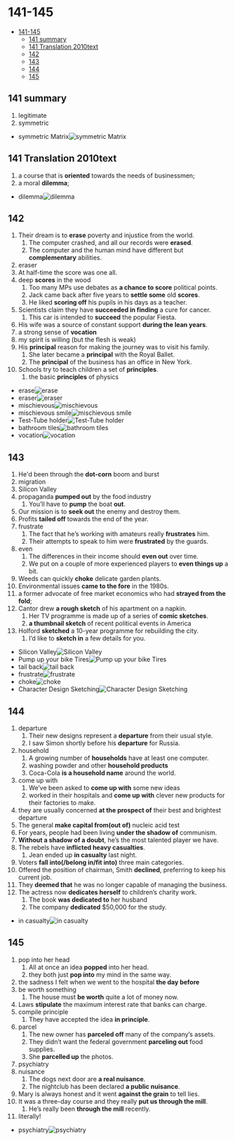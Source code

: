 # 141-145

- [141-145](#141-145)
  - [141 summary](#141-summary)
  - [141 Translation 2010text](#141-translation-2010text)
  - [142](#142)
  - [143](#143)
  - [144](#144)
  - [145](#145)

## 141 summary

1. legitimate
2. symmetric

- symmetric Matrix![symmetric Matrix](https://cdn1.byjus.com/wp-content/uploads/2020/07/Symmetric-Matrix-Skew-Symmetric-Matrix.png)

## 141 Translation 2010text

1. a course that is **oriented** towards the needs of businessmen;
2. a moral **dilemma**;

- dilemma![dilemma](https://merriam-webster.com/assets/mw/images/article/art-wap-landing-mp-lg/dilemma-1566@1x.jpg)

## 142

1. Their dream is to **erase** poverty and injustice from the world.
   1. The computer crashed, and all our records were **erased**.
   2. The computer and the human mind have different but **complementary** abilities.
2. eraser
3. At half-time the score was one all.
4. deep **scores** in the wood
   1. Too many MPs use debates as **a chance to score** political points.
   2. Jack came back after five years to **settle some** old **scores**.
   3. He liked **scoring off** his pupils in his days as a teacher.
5. Scientists claim they have **succeeded in finding** a cure for cancer.
   1. This car is intended to **succeed** the popular Fiesta.
6. His wife was a source of constant support **during the lean years**.
7. a strong sense of **vocation**
8. my spirit is willing (but the flesh is weak)
9. His **principal** reason for making the journey was to visit his family.
   1. She later became a **principal** with the Royal Ballet.
   2. The **principal** of the business has an office in New York.
10. Schools try to teach children a set of **principles**.
    1. the basic **principles** of physics

- erase![erase](https://thumbs.dreamstime.com/b/erase-12773353.jpg)
- eraser![eraser](https://images.officeworks.com.au/api/2/img/https://s3-ap-southeast-2.amazonaws.com/wc-prod-pim/JPEG_1000x1000/SMGCHERLGE_studymate_greener_choice_eraser_large.jpg/resize?size=600&auth=MjA5OTcwODkwMg__)
- mischievous![mischievous](https://encrypted-tbn0.gstatic.com/images?q=tbn:ANd9GcR_U1b3o5v4HYDip0IRp1wwKZVWr4uTsyjl0w&usqp=CAU)
- mischievous smile![mischievous smile](https://encrypted-tbn0.gstatic.com/images?q=tbn:ANd9GcRYtjd6bITUveZpvLNrJYUWZBBY-XkoFv2ik1zqCWJrcSktot4JtdP-ZdCEq-R-FNfDcc8&usqp=CAU)
- Test-Tube holder![Test-Tube holder](https://cdn.mysagestore.com//213e202843a2458524d03d38746298e9/contents/555-3305/555-3305.jpg)
- bathroom tiles![bathroom tiles](https://www.thespruce.com/thmb/DwR0H2cFZ-q9kbqlNF4MX25LHXQ=/2668x2001/smart/filters:no_upscale()/gorgeous-bathroom-tiles-1822618-hero-499f00e1edee40909d747a1f064a3156.jpg)
- vocation![vocation](https://i.ytimg.com/vi/dOcE1zySM70/maxresdefault.jpg)

## 143

1. He'd been through the **dot-corn** boom and burst
2. migration
3. Silicon Valley
4. propaganda **pumped out** by the food industry
   1. You’ll have to **pump** the boat **out**.
5. Our mission is to **seek out** the enemy and destroy them.
6. Profits **tailed off** towards the end of the year.
7. frustrate
   1. The fact that he’s working with amateurs really **frustrates** him.
   2. Their attempts to speak to him were **frustrated** by the guards.
8. even
   1. The differences in their income should **even out** over time.
   2. We put on a couple of more experienced players to **even things up** a bit.
9. Weeds can quickly **choke** delicate garden plants.
10. Environmental issues **came to the fore** in the 1980s.
11. a former advocate of free market economics who had **strayed from the fold**;
12. Cantor drew **a rough sketch** of his apartment on a napkin.
    1. Her TV programme is made up of a series of **comic sketches**.
    2. **a thumbnail sketch** of recent political events in America
13. Holford **sketched** a 10-year programme for rebuilding the city.
    1. I’d like to **sketch in** a few details for you.

- Silicon Valley![Silicon Valley](https://upload.wikimedia.org/wikipedia/commons/4/43/Silicon_Valley%2C_facing_southward_towards_Downtown_San_Jose%2C_2014_%28cropped%29.jpg)
- Pump up your bike Tires![Pump up your bike Tires](https://i.ytimg.com/vi/F_H882ao8k4/maxresdefault.jpg)
- tail back![tail back](https://c8.alamy.com/compes/bb7h50/atascos-tailback-en-autopista-m25-bb7h50.jpg)
- frustrate![frustrate](https://i.nextmedia.com.au/Features/CRN-690-frustrated-iStock-664861556.jpg)
- choke![choke](https://ideas.ted.com/wp-content/uploads/sites/3/2019/04/web_ready_awan_choking_final.jpg)
- Character Design Sketching![Character Design Sketching](https://creativesessions.s3.amazonaws.com/content/2010/cs1/article_rough_sketch_group_interview/coghill-01.jpg)

## 144

1. departure
   1. Their new designs represent a **departure** from their usual style.
   2. I saw Simon shortly before his **departure** for Russia.
2. household
   1. A growing number of **households** have at least one computer.
   2. washing powder and other **household products**
   3. Coca-Cola **is a household name** around the world.
3. come up with
   1. We’ve been asked to **come up with** some new ideas
   2. worked in their hospitals and **come up with** clever new products for their factories to make.
4. they are usually concerned **at the prospect of** their best and brightest departure
5. The general **make capital from(out of)** nucleic acid test
6. For years, people had been living **under the shadow of** communism.
7. **Without a shadow of a doubt**, he’s the most talented player we have.
8. The rebels have **inflicted heavy casualties**.
   1. Jean ended up **in casualty** last night.
9. Voters **fall into(/belong in/fit into)** three main categories.
10. Offered the position of chairman, Smith **declined**, preferring to keep his current job.
11. They **deemed that** he was no longer capable of managing the business.
12. The actress now **dedicates herself** to children’s charity work.
    1. The book **was dedicated to** her husband
    2. The company **dedicated** $50,000 for the study.

- in casualty![in casualty](https://ichef.bbci.co.uk/images/ic/480xn/p022hbrt.jpg)

## 145

1. pop into her head
   1. All at once an idea **popped** into her head.
   2. they both just **pop into** my mind in the same way.
2. the sadness I felt when we went to the hospital **the day before**
3. be worth something
    1. The house must **be worth** quite a lot of money now.
4. Laws **stipulate** the maximum interest rate that banks can charge.
5. compile principle
   1. They have accepted the idea **in principle**.
6. parcel
   1. The new owner has **parceled off** many of the company’s assets.
   2. They didn’t want the federal government **parceling out** food supplies.
   3. She **parcelled up** the photos.
7. psychiatry
8. nuisance
   1. The dogs next door are **a real nuisance**.
   2. The nightclub has been declared **a public nuisance**.
9. Mary is always honest and it went **against the grain** to tell lies.
10. It was a three-day course and they really **put us through the mill**.
    1. He’s really been **through the mill** recently.
11. literally!

- psychiatry![psychiatry](https://www.amenclinics.com/wp-content/uploads/2020/12/Blog-7-Mind-Blowing-Benefits-of-Seeing-an-Integrative-Psychiatrist.jpg)